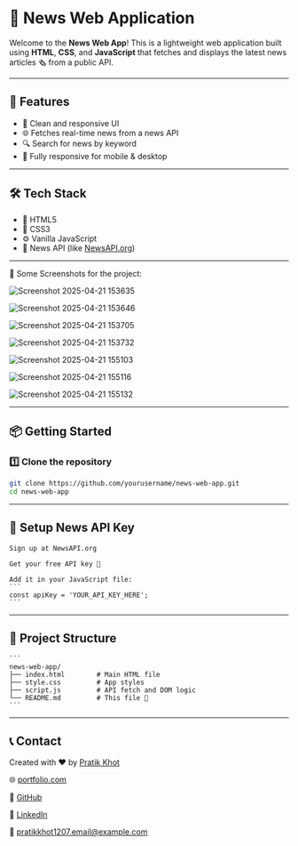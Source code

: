 # 📰 News Web Application

Welcome to the **News Web App**! This is a lightweight web application built using **HTML**, **CSS**, and **JavaScript** that fetches and displays the latest news articles 🗞️ from a public API.

---

## 🚀 Features

- 🧠 Clean and responsive UI
- 🌐 Fetches real-time news from a news API
- 🔍 Search for news by keyword
- 📱 Fully responsive for mobile & desktop

---

## 🛠️ Tech Stack

- 🌟 HTML5
- 🎨 CSS3
- ⚙️ Vanilla JavaScript
- 🔌 News API (like [NewsAPI.org](https://newsapi.org))

---

📸 Some Screenshots for the project:

 ![Screenshot 2025-04-21 153635](https://github.com/user-attachments/assets/f4b5c626-fe3b-4056-b31a-6928dc759f08)

 ![Screenshot 2025-04-21 153646](https://github.com/user-attachments/assets/b262f4d3-3a21-4cf7-ae18-a825fae9ac01)

 ![Screenshot 2025-04-21 153705](https://github.com/user-attachments/assets/0d2fcf38-296f-4ceb-a806-d9b2f898c07c)

 ![Screenshot 2025-04-21 153732](https://github.com/user-attachments/assets/62f1b717-274b-42cb-9b92-52e79c4668dc)

 ![Screenshot 2025-04-21 155103](https://github.com/user-attachments/assets/73431a08-75c4-428e-aba2-91c562c207b1)

 ![Screenshot 2025-04-21 155116](https://github.com/user-attachments/assets/57f535b3-4ce8-4680-b360-b808ce9b9115)

 ![Screenshot 2025-04-21 155132](https://github.com/user-attachments/assets/851d48e8-9b2a-484d-be2e-9aabb085861f)

---

## 📦 Getting Started

### 1️⃣ Clone the repository
```bash
git clone https://github.com/yourusername/news-web-app.git
cd news-web-app
```

---

## 🔑 Setup News API Key

    Sign up at NewsAPI.org
    
    Get your free API key 🔐
    
    Add it in your JavaScript file:
    ```
    const apiKey = 'YOUR_API_KEY_HERE';
    ```
    
---

## 📁 Project Structure

    ```
    news-web-app/
    ├── index.html        # Main HTML file
    ├── style.css         # App styles
    ├── script.js         # API fetch and DOM logic
    └── README.md         # This file 📄
    ```

---

## 📞 Contact

Created with ❤️ by [Pratik Khot](https://www.instagram.com/k.pratik01)

🌐 [portfolio.com](https://portfoliopratikkhot.netlify.app/)

🐙 [GitHub](https://github.com/pratikkhot100)

💼 [LinkedIn](https://www.linkedin.com/in/pratikkhot01)

📧 [pratikkhot1207.email@example.com](mailto:pratikkhot1207.email@example.com)


